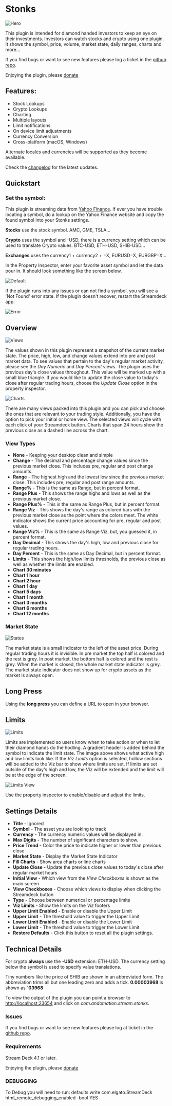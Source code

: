 # Stonks

![Hero](images/appStore.png)

This plugin is intended for diamond handed investors to keep an eye on their investments. Investors can watch stocks and crypto using one plugin. It shows the symbol, price, volume, market state, daily ranges, charts and more... 

If you find bugs or want to see new features please log a ticket in the [github repo](https://github.com/Phando/Streamdeck-Stonks/issues).

Enjoying the plugin, please [donate](https://buy.stripe.com/cN26rW40l4Vl3YsdQQ)

## Features:

- Stock Lookups
- Crypto Lookups
- Charting
- Multiple layouts
- Limit notifications
- On device limit adjustments
- Currency Conversion
- Cross-platform (macOS, Windows)

Alternate locales and currencies will be supported as they become available.

Check the [changelog](Changelog.md) for the latest updates.

## Quickstart

### Set the symbol:

This plugin is streaming data from [Yahoo Finance](https://finance.yahoo.com). If ever you have trouble locating a symbol, do a lookup on the Yahoo Finance website and copy the found symbol into your Stonks settings. 

**Stocks** use the stock symbol. AMC, GME, TSLA... 

**Crypto** uses the symbol and -USD, there is a currency setting which can be used to translate Crypto values.  BTC-USD, ETH-USD, SHIB-USD...

**Exchanges** uses the currency1 + currency2 + =X, EURUSD=X, EURGBP=X...

In the Property Inspector, enter your favorite asset symbol and let the data pour in. It should look something like the screen below. 

![Default](images/default.png)

If the plugin runs into any issues or can not find a symbol, you will see a 'Not Found' error state. If the plugin doesn't recover, restart the Streamdeck app.

![Error](images/error.png)

## Overview

![Views](images/views.png)

The values shown in this plugin represent a snapshot of the current market state. The price, high, low, and change values extend into pre and post market data. To see values that pertain to the day's regular market activity, please see the *Day Numeric* and *Day Percent* views. The plugin uses the previous day's close values throughout. This value will be marked up with a small blue triangle. If you would like to update the close value to today's close after regular trading hours, choose the *Update Close* option in the property inspector.

![Charts](images/charts.png) 
 
There are many views packed into this plugin and you can pick and choose the ones that are relevant to your trading style. Additionally, you have the option to pick your initial or home view. The selected views will cycle with each click of your Streamdeck button. Charts that span 24 hours show the previous close as a dashed line across the chart.

### View Types

* **None** - Keeping your desktop clean and simple
* **Change** - The decimal and percentage change values since the previous market close. This includes pre, regular and post change amounts.
* **Range** - The highest high and the lowest low since the previous market close. This includes pre, regular and post range amounts.
* **Range%** - This is the same as Range, but in percent format.
* **Range Plus** - This shows the range highs and lows as well as the previous market close. 
* **Range Plus%** - This is the same as Range Plus, but in percent format.
* **Range Viz** - This shows the day's range as colored bars with the previous market close as the point where the colors meet. The white indicator shows the current price accounting for pre, regular and post values.
* **Range Viz%** - This is the same as Range Viz, but, you guessed it, in percent format.
* **Day Decimal** - This shows the day's high, low and previous close for regular trading hours. 
* **Day Percent** - This is the same as Day Decimal, but in percent format.
* **Limits** - This shows the high/low limits thresholds, the previous close as well as whether the limits are enabled. 
* **Chart 30 minutes**
* **Chart 1 hour**
* **Chart 2 hour**
* **Chart 1 day**
* **Chart 5 days**
* **Chart 1 month**
* **Chart 3 months**
* **Chart 6 months**
* **Chart 12 months**

### Market State
![States](images/states.png)

The market state is a small indicator to the left of the asset price. During regular trading hours it is invisible. In pre market the top half is colored and the rest is grey. In post market, the bottom half is colored and the rest is grey. When the market is closed, the whole market state indicator is grey. The market state indicator does not show up for crypto assets as the market is always open. 

## Long Press

Using the **long press** you can define a URL to open in your browser.

## Limits

![Limits](images/limits.png)

Limits are implemented so users know when to take action or when to let their diamond hands do the hodling. A gradient header is added behind the symbol to indicate the limit state. The image above shows what active high and low limits look like. If the *Viz Limits* option is selected, hollow sections will be added to the Viz bar to show where limits are set. If limits are set outside of the day's high and low, the Viz will be extended and the limit will be at the edge of the screen.

![Limits View](images/limitsView.png)

Use the property inspector to enable/disable and adjust the limits.

## Settings Details

* **Title** - Ignored
* **Symbol** - The asset you are looking to track
* **Currency** - The currency numeric values will be displayed in. 
* **Max Digits** - The number of significant characters to show. 
* **Price Trend** - Color the price to indicate higher or lower than previous close
* **Market State** - Display the Market State Indicator
* **Fill Charts** - Show area charts or line charts
* **Update Close** - Update the previous close values to today's close after regular market hours
* **Initial View** - Which view from the *View Checkboxes* is shown as the main screen
* **View Checkboxes** - Choose which views to display when clicking the Streamdeck button
* **Type** - Choose between numerical or percentage limits
* **Viz Limits** - Show the limits on the *Viz* footers
* **Upper Limit Enabled** - Enable or disable the Upper Limit
* **Upper Limit** - The threshold value to trigger the Upper Limit  
* **Lower Limit Enabled** - Enable or disable the Lower Limit
* **Lower Limit** - The threshold value to trigger the Lower Limit
* **Restore Defaults** - Click this button to reset all the plugin settings. 

## Technical Details

For crypto **always** use the **-USD** extension: ETH-USD. The currency setting below the symbol is used to specify value translations.

Tiny numbers like the price of SHIB are shown in an abbreviated form. The abbreviation trims all but one leading zero and adds a tick. **0.00003968** is shown as **`03968**

To view the output of the plugin you can point a browser to 
[http://localhost:23654](http://localhost:23654) and click on *com.andomation.stream.stonks*.

### Issues
If you find bugs or want to see new features please log at ticket in the [github repo](https://github.com/Phando/Streamdeck-Stonks/issues).

### Requirements

Stream Deck 4.1 or later.

Enjoying the plugin, please [donate](https://buy.stripe.com/cN26rW40l4Vl3YsdQQ)

### DEBUGGING
To Debug you will need to run:
defaults write com.elgato.StreamDeck html_remote_debugging_enabled -bool YES